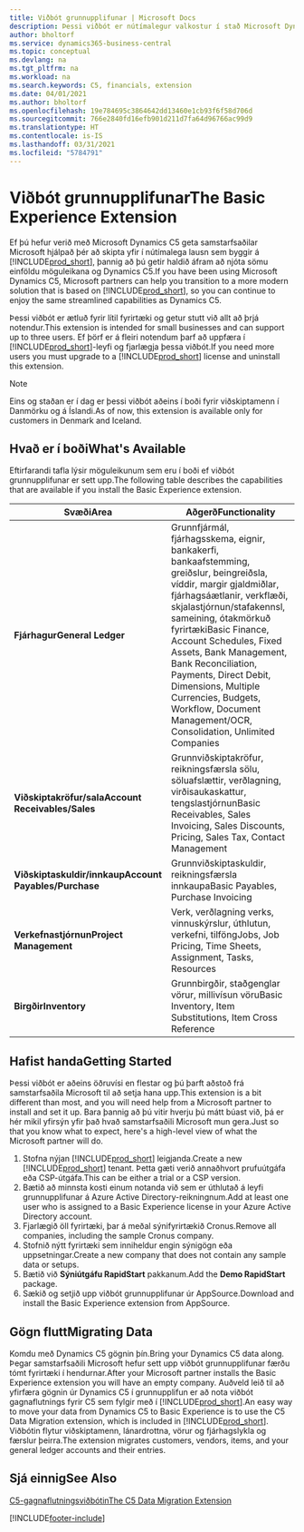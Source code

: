 ```yaml
---
title: Viðbót grunnupplifunar | Microsoft Docs
description: Þessi viðbót er nútímalegur valkostur í stað Microsoft Dynamics C5.
author: bholtorf
ms.service: dynamics365-business-central
ms.topic: conceptual
ms.devlang: na
ms.tgt_pltfrm: na
ms.workload: na
ms.search.keywords: C5, financials, extension
ms.date: 04/01/2021
ms.author: bholtorf
ms.openlocfilehash: 19e784695c3864642dd13460e1cb93f6f58d706d
ms.sourcegitcommit: 766e2840fd16efb901d211d7fa64d96766ac99d9
ms.translationtype: HT
ms.contentlocale: is-IS
ms.lasthandoff: 03/31/2021
ms.locfileid: "5784791"
---
```

# <a name="the-basic-experience-extension"></a><span data-ttu-id="4850d-103">Viðbót grunnupplifunar</span><span class="sxs-lookup"><span data-stu-id="4850d-103">The Basic Experience Extension</span></span>
<span data-ttu-id="4850d-104">Ef þú hefur verið með Microsoft Dynamics C5 geta samstarfsaðilar Microsoft hjálpað þér að skipta yfir í nútímalega lausn sem byggir á [!INCLUDE[prod_short](includes/prod_short.md)], þannig að þú getir haldið áfram að njóta sömu einföldu möguleikana og Dynamics C5.</span><span class="sxs-lookup"><span data-stu-id="4850d-104">If you have been using Microsoft Dynamics C5, Microsoft partners can help you transition to a more modern solution that is based on [!INCLUDE[prod_short](includes/prod_short.md)], so you can continue to enjoy the same streamlined capabilities as Dynamics C5.</span></span>

<span data-ttu-id="4850d-105">Þessi viðbót er ætluð fyrir lítil fyrirtæki og getur stutt við allt að þrjá notendur.</span><span class="sxs-lookup"><span data-stu-id="4850d-105">This extension is intended for small businesses and can support up to three users.</span></span> <span data-ttu-id="4850d-106">Ef þörf er á fleiri notendum þarf að uppfæra í [!INCLUDE[prod_short](includes/prod_short.md)]-leyfi og fjarlægja þessa viðbót.</span><span class="sxs-lookup"><span data-stu-id="4850d-106">If you need more users you must upgrade to a [!INCLUDE[prod_short](includes/prod_short.md)] license and uninstall this extension.</span></span>

> [!NOTE]
> <span data-ttu-id="4850d-107">Eins og staðan er í dag er þessi viðbót aðeins í boði fyrir viðskiptamenn í Danmörku og á Íslandi.</span><span class="sxs-lookup"><span data-stu-id="4850d-107">As of now, this extension is available only for customers in Denmark and Iceland.</span></span> 

## <a name="whats-available"></a><span data-ttu-id="4850d-108">Hvað er í boði</span><span class="sxs-lookup"><span data-stu-id="4850d-108">What's Available</span></span>
<span data-ttu-id="4850d-109">Eftirfarandi tafla lýsir möguleikunum sem eru í boði ef viðbót grunnupplifunar er sett upp.</span><span class="sxs-lookup"><span data-stu-id="4850d-109">The following table describes the capabilities that are available if you install the Basic Experience extension.</span></span>

|<span data-ttu-id="4850d-110">Svæði</span><span class="sxs-lookup"><span data-stu-id="4850d-110">Area</span></span>  |<span data-ttu-id="4850d-111">Aðgerð</span><span class="sxs-lookup"><span data-stu-id="4850d-111">Functionality</span></span>  |
|---------|---------|
|<span data-ttu-id="4850d-112">**Fjárhagur**</span><span class="sxs-lookup"><span data-stu-id="4850d-112">**General Ledger**</span></span> |<span data-ttu-id="4850d-113">Grunnfjármál, fjárhagsskema, eignir, bankakerfi, bankaafstemming, greiðslur, beingreiðsla, víddir, margir gjaldmiðlar, fjárhagsáætlanir, verkflæði, skjalastjórnun/stafakennsl, sameining, ótakmörkuð fyrirtæki</span><span class="sxs-lookup"><span data-stu-id="4850d-113">Basic Finance, Account Schedules, Fixed Assets, Bank Management, Bank Reconciliation, Payments, Direct Debit, Dimensions, Multiple Currencies, Budgets, Workflow, Document Management/OCR, Consolidation, Unlimited Companies</span></span>|
|<span data-ttu-id="4850d-114">**Viðskiptakröfur/sala**</span><span class="sxs-lookup"><span data-stu-id="4850d-114">**Account Receivables/Sales**</span></span> |<span data-ttu-id="4850d-115">Grunnviðskiptakröfur, reikningsfærsla sölu, söluafslættir, verðlagning, virðisaukaskattur, tengslastjórnun</span><span class="sxs-lookup"><span data-stu-id="4850d-115">Basic Receivables, Sales Invoicing, Sales Discounts, Pricing, Sales Tax, Contact Management</span></span> |
|<span data-ttu-id="4850d-116">**Viðskiptaskuldir/innkaup**</span><span class="sxs-lookup"><span data-stu-id="4850d-116">**Account Payables/Purchase**</span></span> |<span data-ttu-id="4850d-117">Grunnviðskiptaskuldir, reikningsfærsla innkaupa</span><span class="sxs-lookup"><span data-stu-id="4850d-117">Basic Payables, Purchase Invoicing</span></span> |
|<span data-ttu-id="4850d-118">**Verkefnastjórnun**</span><span class="sxs-lookup"><span data-stu-id="4850d-118">**Project Management**</span></span> |<span data-ttu-id="4850d-119">Verk, verðlagning verks, vinnuskýrslur, úthlutun, verkefni, tilföng</span><span class="sxs-lookup"><span data-stu-id="4850d-119">Jobs, Job Pricing, Time Sheets, Assignment, Tasks, Resources</span></span> |
|<span data-ttu-id="4850d-120">**Birgðir**</span><span class="sxs-lookup"><span data-stu-id="4850d-120">**Inventory**</span></span> |<span data-ttu-id="4850d-121">Grunnbirgðir, staðgenglar vörur, millivísun vöru</span><span class="sxs-lookup"><span data-stu-id="4850d-121">Basic Inventory, Item Substitutions, Item Cross Reference</span></span> |

## <a name="getting-started"></a><span data-ttu-id="4850d-122">Hafist handa</span><span class="sxs-lookup"><span data-stu-id="4850d-122">Getting Started</span></span>
<span data-ttu-id="4850d-123">Þessi viðbót er aðeins öðruvísi en flestar og þú þarft aðstoð frá samstarfsaðila Microsoft til að setja hana upp.</span><span class="sxs-lookup"><span data-stu-id="4850d-123">This extension is a bit different than most, and you will need help from a Microsoft partner to install and set it up.</span></span> <span data-ttu-id="4850d-124">Bara þannig að þú vitir hverju þú mátt búast við, þá er hér mikil yfirsýn yfir það hvað samstarfsaðili Microsoft mun gera.</span><span class="sxs-lookup"><span data-stu-id="4850d-124">Just so that you know what to expect, here's a high-level view of what the Microsoft partner will do.</span></span>

1. <span data-ttu-id="4850d-125">Stofna nýjan [!INCLUDE[prod_short](includes/prod_short.md)] leigjanda.</span><span class="sxs-lookup"><span data-stu-id="4850d-125">Create a new [!INCLUDE[prod_short](includes/prod_short.md)] tenant.</span></span> <span data-ttu-id="4850d-126">Þetta gæti verið annaðhvort prufuútgáfa eða CSP-útgáfa.</span><span class="sxs-lookup"><span data-stu-id="4850d-126">This can be either a trial or a CSP version.</span></span>
2. <span data-ttu-id="4850d-127">Bætið að minnsta kosti einum notanda við sem er úthlutað á leyfi grunnupplifunar á Azure Active Directory-reikningnum.</span><span class="sxs-lookup"><span data-stu-id="4850d-127">Add at least one user who is assigned to a Basic Experience license in your Azure Active Directory account.</span></span>
3. <span data-ttu-id="4850d-128">Fjarlægið öll fyrirtæki, þar á meðal sýnifyrirtækið Cronus.</span><span class="sxs-lookup"><span data-stu-id="4850d-128">Remove all companies, including the sample Cronus company.</span></span>
4. <span data-ttu-id="4850d-129">Stofnið nýtt fyrirtæki sem inniheldur engin sýnigögn eða uppsetningar.</span><span class="sxs-lookup"><span data-stu-id="4850d-129">Create a new company that does not contain any sample data or setups.</span></span>
5. <span data-ttu-id="4850d-130">Bætið við **Sýniútgáfu RapidStart** pakkanum.</span><span class="sxs-lookup"><span data-stu-id="4850d-130">Add the **Demo RapidStart** package.</span></span> <!--what does the pockage contain?-->
6. <span data-ttu-id="4850d-131">Sækið og setjið upp viðbót grunnupplifunar úr AppSource.</span><span class="sxs-lookup"><span data-stu-id="4850d-131">Download and install the Basic Experience extension from AppSource.</span></span>

## <a name="migrating-data"></a><span data-ttu-id="4850d-132">Gögn flutt</span><span class="sxs-lookup"><span data-stu-id="4850d-132">Migrating Data</span></span>
<span data-ttu-id="4850d-133">Komdu með Dynamics C5 gögnin þín.</span><span class="sxs-lookup"><span data-stu-id="4850d-133">Bring your Dynamics C5 data along.</span></span> <span data-ttu-id="4850d-134">Þegar samstarfsaðili Microsoft hefur sett upp viðbót grunnupplifunar færðu tómt fyrirtæki í hendurnar.</span><span class="sxs-lookup"><span data-stu-id="4850d-134">After your Microsoft partner installs the Basic Experience extension you will have an empty company.</span></span> <span data-ttu-id="4850d-135">Auðveld leið til að yfirfæra gögnin úr Dynamics C5 í grunnupplifun er að nota viðbót gagnaflutnings fyrir C5 sem fylgir með í [!INCLUDE[prod_short](includes/prod_short.md)].</span><span class="sxs-lookup"><span data-stu-id="4850d-135">An easy way to move your data from Dynamics C5 to Basic Experience is to use the C5 Data Migration extension, which is included in [!INCLUDE[prod_short](includes/prod_short.md)].</span></span> <span data-ttu-id="4850d-136">Viðbótin flytur viðskiptamenn, lánardrottna, vörur og fjárhagslykla og færslur þeirra.</span><span class="sxs-lookup"><span data-stu-id="4850d-136">The extension migrates customers, vendors, items, and your general ledger accounts and their entries.</span></span>

## <a name="see-also"></a><span data-ttu-id="4850d-137">Sjá einnig</span><span class="sxs-lookup"><span data-stu-id="4850d-137">See Also</span></span>
[<span data-ttu-id="4850d-138">C5-gagnaflutningsviðbótin</span><span class="sxs-lookup"><span data-stu-id="4850d-138">The C5 Data Migration Extension</span></span>](ui-extensions-c5-data-migration.md)

[!INCLUDE[footer-include](includes/footer-banner.md)]